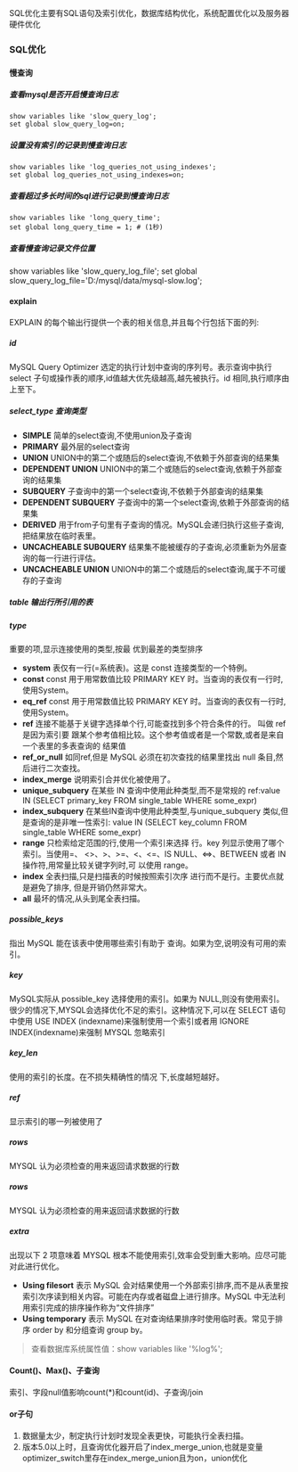 SQL优化主要有SQL语句及索引优化，数据库结构优化，系统配置优化以及服务器硬件优化

### SQL优化

#### 慢查询
##### 查看mysql是否开启慢查询日志
```mysql
show variables like 'slow_query_log';
set global slow_query_log=on;
```

##### 设置没有索引的记录到慢查询日志
```mysql
show variables like 'log_queries_not_using_indexes';
set global log_queries_not_using_indexes=on;
```

##### 查看超过多长时间的sql进行记录到慢查询日志
```mysql
show variables like 'long_query_time';
set global long_query_time = 1; # (1秒)
```

##### 查看慢查询记录文件位置
show variables like 'slow_query_log_file';
set global slow_query_log_file='D:/mysql/data/mysql-slow.log';

#### explain
EXPLAIN 的每个输出行提供一个表的相关信息,并且每个行包括下面的列:

##### id
MySQL Query Optimizer 选定的执行计划中查询的序列号。表示查询中执行 select 子句或操作表的顺序,id值越大优先级越高,越先被执行。id 相同,执行顺序由上至下。

##### select_type 查询类型
- **SIMPLE**    简单的select查询,不使用union及子查询
- **PRIMARY**    最外层的select查询
- **UNION**    UNION中的第二个或随后的select查询,不依赖于外部查询的结果集
- **DEPENDENT UNION**    UNION中的第二个或随后的select查询,依赖于外部查询的结果集
- **SUBQUERY**    子查询中的第一个select查询,不依赖于外部查询的结果集
- **DEPENDENT SUBQUERY**    子查询中的第一个select查询,依赖于外部查询的结果集
- **DERIVED**    用于from子句里有子查询的情况。MySQL会递归执行这些子查询,把结果放在临时表里。
- **UNCACHEABLE SUBQUERY**    结果集不能被缓存的子查询,必须重新为外层查询的每一行进行评估。
- **UNCACHEABLE UNION**    UNION中的第二个或随后的select查询,属于不可缓存的子查询

##### table 输出行所引用的表

##### type
重要的项,显示连接使用的类型,按最 优到最差的类型排序
- **system**    表仅有一行(=系统表)。这是 const 连接类型的一个特例。
- **const**    const 用于用常数值比较 PRIMARY KEY 时。当查询的表仅有一行时,使用System。
- **eq_ref**    const 用于用常数值比较 PRIMARY KEY 时。当查询的表仅有一行时,使用System。
- **ref**    连接不能基于关键字选择单个行,可能查找到多个符合条件的行。 叫做 ref 是因为索引要 跟某个参考值相比较。这个参考值或者是一个常数,或者是来自一个表里的多表查询的 结果值
- **ref_or_null**    如同ref,但是 MySQL 必须在初次查找的结果里找出 null 条目,然后进行二次查找。
- **index_merge**    说明索引合并优化被使用了。
- **unique_subquery**
在某些 IN 查询中使用此种类型,而不是常规的 ref:value IN (SELECT primary_key FROM single_table WHERE some_expr)
- **index_subquery**
在某些IN查询中使用此种类型,与unique_subquery 类似,但是查询的是非唯一性索引: value IN (SELECT key_column FROM single_table WHERE some_expr)
- **range**
只检索给定范围的行,使用一个索引来选择 行。key 列显示使用了哪个索引。当使用=、 <>、>、>=、<、<=、IS NULL、<=>、BETWEEN 或者 IN 操作符,用常量比较关键字列时,可 以使用 range。
- **index**    全表扫描,只是扫描表的时候按照索引次序 进行而不是行。主要优点就是避免了排序, 但是开销仍然非常大。
- **all**    最坏的情况,从头到尾全表扫描。

##### possible_keys
指出 MySQL 能在该表中使用哪些索引有助于 查询。如果为空,说明没有可用的索引。

##### key
MySQL实际从 possible_key 选择使用的索引。如果为 NULL,则没有使用索引。很少的情况下,MYSQL会选择优化不足的索引。这种情况下,可以在 SELECT 语句中使用 USE INDEX (indexname)来强制使用一个索引或者用 IGNORE INDEX(indexname)来强制 MYSQL 忽略索引

##### key_len
使用的索引的长度。在不损失精确性的情况 下,长度越短越好。

##### ref
显示索引的哪一列被使用了

##### rows
MYSQL 认为必须检查的用来返回请求数据的行数

##### rows
MYSQL 认为必须检查的用来返回请求数据的行数

##### extra
出现以下 2 项意味着 MYSQL 根本不能使用索引,效率会受到重大影响。应尽可能对此进行优化。
- **Using filesort**  表示 MySQL 会对结果使用一个外部索引排序,而不是从表里按索引次序读到相关内容。可能在内存或者磁盘上进行排序。MySQL 中无法利用索引完成的排序操作称为“文件排序”
- **Using temporary**     表示 MySQL 在对查询结果排序时使用临时表。常见于排序 order by 和分组查询 group by。

>查看数据库系统属性值：show variables like '%log%';



#### Count()、Max()、子查询
索引、字段null值影响count(*)和count(id)、子查询/join



#### or子句
1. 数据量太少，制定执行计划时发现全表更快，可能执行全表扫描。
2. 版本5.0以上时，且查询优化器开启了index_merge_union,也就是变量optimizer_switch里存在index_merge_union且为on，union优化


























